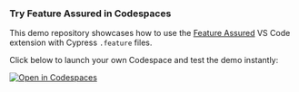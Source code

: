 ### Try Feature Assured in Codespaces

This demo repository showcases how to use the [Feature Assured](https://github.com/YassineOuhadi/feature-assured) VS Code extension with Cypress `.feature` files.

Click below to launch your own Codespace and test the demo instantly:

[![Open in Codespaces](https://github.com/codespaces/badge.svg)](https://github.com/codespaces/new?repo=YassineOuhadi/feature-assured-demo)